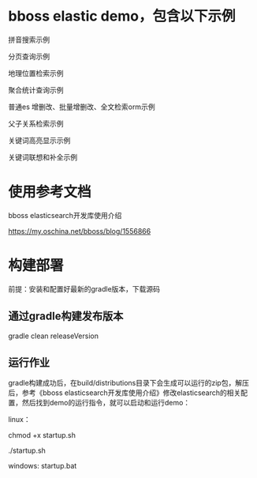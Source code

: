 # bboss elastic demo，包含以下示例
拼音搜索示例

分页查询示例

地理位置检索示例

聚合统计查询示例

普通es 增删改、批量增删改、全文检索orm示例

父子关系检索示例

关键词高亮显示示例

关键词联想和补全示例

# 使用参考文档
bboss elasticsearch开发库使用介绍

https://my.oschina.net/bboss/blog/1556866

# 构建部署
前提：安装和配置好最新的gradle版本，下载源码
## 通过gradle构建发布版本

gradle clean releaseVersion

## 运行作业
gradle构建成功后，在build/distributions目录下会生成可以运行的zip包，解压后，参考《bboss elasticsearch开发库使用介绍》修改elasticsearch的相关配置，然后找到demo的运行指令，就可以启动和运行demo：

linux：

chmod +x startup.sh

./startup.sh

windows: startup.bat


